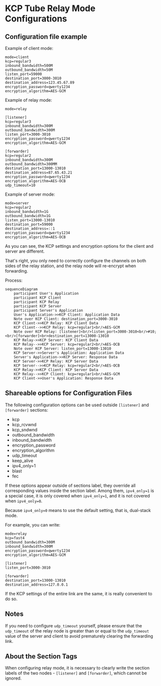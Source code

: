 # KCP Tube Relay Mode Configurations

## Configuration file example

Example of client mode:
```
mode=client
kcp=regular3
inbound_bandwidth=500M
outbound_bandwidth=50M
listen_port=59000
destination_port=3000-3010
destination_address=123.45.67.89
encryption_password=qwerty1234
encryption_algorithm=AES-GCM
```

Example of relay mode:
```
mode=relay

[listener]
kcp=regular3
inbound_bandwidth=300M
outbound_bandwidth=300M
listen_port=3000-3010
encryption_password=qwerty1234
encryption_algorithm=AES-GCM

[forwarder]
kcp=regular2
inbound_bandwidth=300M
outbound_bandwidth=300MM
destination_port=13000-13010
destination_address=87.65.43.21
encryption_password=qwerty1234
encryption_algorithm=AES-OCB
udp_timeout=10
```

Example of server mode:
```
mode=server
kcp=regular2
inbound_bandwidth=1G
outbound_bandwidth=1G
listen_port=13000-13010
destination_port=59000
destination_address=::1
encryption_password=qwerty1234
encryption_algorithm=AES-OCB
```

As you can see, the KCP settings and encryption options for the client and server are different.

That's right, you only need to correctly configure the channels on both sides of the relay station, and the relay node will re-encrypt when forwarding.

Process:
```mermaid
sequenceDiagram
    participant User's Application
    participant KCP Client
    participant KCP Relay
    participant KCP Server
    participant Server's Application
    User's Application->>KCP Client: Application Data
    Note over KCP Client: destination_port=3000-3010
    KCP Client->>KCP Relay: KCP Client Data
    KCP Client-->>KCP Relay: kcp=regular1<br/>AES-GCM
    Note over KCP Relay: [listener]<br/>listen_port=3000-3010<br/>#10;<br/>[forwarder]<br>destination_port=13000-13010
    KCP Relay->>KCP Server: KCP Client Data
    KCP Relay-->>KCP Server: kcp=regular2<br/>AES-OCB
    Note over KCP Server: listen_port=13000-13010
    KCP Server->>Server's Application: Application Data
    Server's Application->>KCP Server: Response Data
    KCP Server->>KCP Relay: KCP Server Data
    KCP Server-->>KCP Relay: kcp=regular2<br/>AES-OCB
    KCP Relay->>KCP Client: KCP Server Data
    KCP Relay-->>KCP Client: kcp=regular1<br/>AES-GCM
    KCP Client->>User's Application: Response Data
```

## Shareable options for Configuration Files

The following configuration options can be used outside `[listener]` and `[forwarder]` sections:
- kcp
- kcp_rcvwnd
- kcp_sndwnd
- outbound_bandwidth
- inbound_bandwidth
- encryption_password
- encryption_algorithm
- udp_timeout
- keep_alive
- ipv4_only=1
- blast
- fec

If these options appear outside of sections label, they override all corresponding values inside the section label. Among them, `ipv4_only=1` is a special case, it is only covered when `ipv4_only=1`, and it is not covered when `ipv4_only=0`.

Because `ipv4_only=0` means to use the default setting, that is, dual-stack mode.

For example, you can write:
```
mode=relay
kcp=fast4
outbound_bandwidth=300M
inbound_bandwidth=300M
encryption_password=qwerty1234
encryption_algorithm=AES-GCM

[listener]
listen_port=3000-3010

[forwarder]
destination_port=13000-13010
destination_address=127.0.0.1
```

If the KCP settings of the entire link are the same, it is really convenient to do so.

## Notes
If you need to configure `udp_timeout` yourself, please ensure that the `udp_timeout` of the relay node is greater than or equal to the `udp_timeout` value of the server and client to avoid prematurely clearing the forwarding link.

## About the Section Tags
When configuring relay mode, it is necessary to clearly write the section labels of the two nodes - `[listener]` and `[forwarder]`, which cannot be ignored.